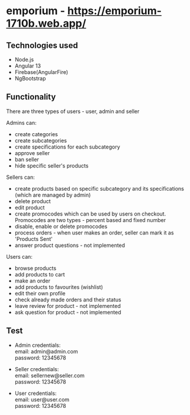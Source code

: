# emporium - https://emporium-1710b.web.app/
 <h2>Technologies used</h2>
<ul>
 <li>Node.js</li>
 <li>Angular 13</li>
 <li>Firebase(AngularFire)</li>
 <li>NgBootstrap</li>
</ul>
 
 <h2>Functionality</h2>
 <p>There are three types of users - user, admin and seller</p>

 <p>Admins can:</p>
        <ul>
            <li>create categories</li>
            <li>create subcategories</li>
            <li>create specifications for each subcategory</li>
            <li>approve seller</li>
            <li>ban seller</li>
            <li>hide specific seller's products</li>
        </ul>
       <p>Sellers can:</p>
        <ul>
            <li>create products based on specific subcategory and its specifications (which are managed by admin)</li>
            <li>delete product</li>
            <li>edit product</li>
            <li>create promocodes which can be used by users on checkout. Promocodes are two types - percent based and fixed number</li>
            <li>disable, enable or delete promocodes</li>
            <li>process orders - when user makes an order, seller can mark it as 'Products Sent'</li>
            <li>answer product questions - not implemented</li>
        </ul>
        <p>Users can:</p>
        <ul>
            <li>browse products</li>
            <li>add products to cart</li>
            <li>make an order</li>
            <li>add products to favourites (wishlist)</li>
            <li>edit their own profile </li>
            <li>check already made orders and their status</li>
            <li>leave review for product - not implemented</li>
            <li>ask question for product - not implemented</li>
        </ul>
        
  <h2>Test</h2>
  <ul>
  <li><p>
  Admin credentials: <br />
  email: admin@admin.com <br />
  password: 12345678
   </p></li>
  <li> <p>
  Seller credentials: <br />
  email: sellernew@seller.com <br />
  password: 12345678
   </p> </li>
  <li>  <p>
  User credentials: <br />
  email: user@user.com <br />
  password: 12345678
   </p></li>
 </ul>
 
 
 





